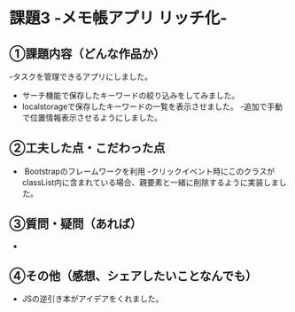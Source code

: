 # 課題3 -メモ帳アプリ リッチ化-

## ①課題内容（どんな作品か）
-タスクを管理できるアプリにしました。 
- サーチ機能で保存したキーワードの絞り込みをしてみました。
- localstorageで保存したキーワードの一覧を表示させました。
-追加で手動で位置情報表示させるようにしました。

## ②工夫した点・こだわった点
-  Bootstrapのフレームワークを利用
-クリックイベント時にこのクラスがclassList内に含まれている場合、親要素と一緒に削除するように実装しました。



## ③質問・疑問（あれば）
- 

## ④その他（感想、シェアしたいことなんでも）
- JSの逆引き本がアイデアをくれました。
